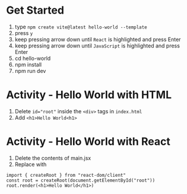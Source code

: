# Get Started
1. type `npm create vite@latest hello-world --template`
2. press `y`
3. keep pressing arrow down until `React` is highlighted and press Enter
4. keep pressing arrow down until `JavaScript` is highlighted and press Enter
5. cd hello-world
6. npm install
7. npm run dev


# Activity - Hello World with HTML
1. Delete `id="root"` inside the `<div>` tags in `index.html`
2. Add `<h1>Hello World<h1>`

# Activity - Hello World with React
1. Delete the contents of main.jsx
2. Replace with
```
import { createRoot } from "react-dom/client"
const root = createRoot(document.getElementById("root"))
root.render(<h1>Hello World</h1>)
```